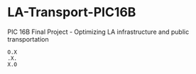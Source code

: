 # LA-Transport-PIC16B
PIC 16B Final Project - Optimizing LA infrastructure and public transportation

```{python}
O.X
.X.
X.O
```